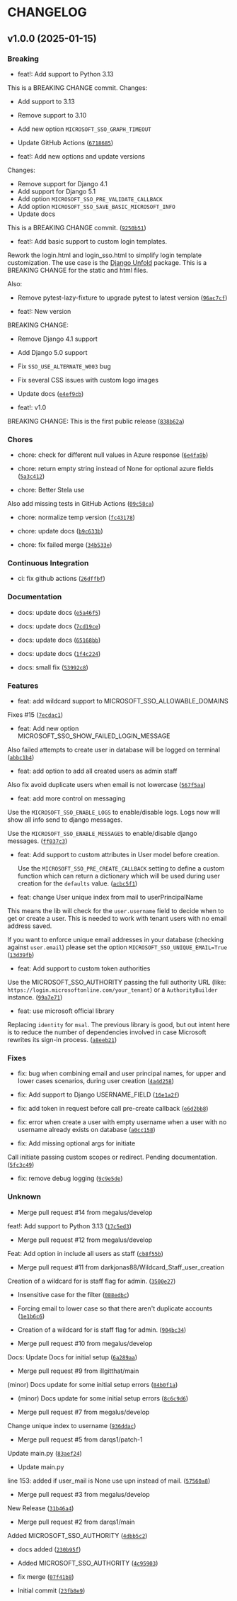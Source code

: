 # CHANGELOG


## v1.0.0 (2025-01-15)

### Breaking

* feat!: Add support to Python 3.13

This is a BREAKING CHANGE commit. Changes:

* Add support to 3.13
* Remove support to 3.10
* Add new option `MICROSOFT_SSO_GRAPH_TIMEOUT`
 * Update GitHub Actions ([`6718685`](https://github.com/VegaStack/pydjango-microsoft-sso/commit/671868572245211192e92c58e6cad346a0cd0902))

* feat!: Add new options and update versions

Changes:
* Remove support for Django 4.1
* Add support for Django 5.1
* Add option `MICROSOFT_SSO_PRE_VALIDATE_CALLBACK`
* Add option `MICROSOFT_SSO_SAVE_BASIC_MICROSOFT_INFO`
* Update docs

This is a BREAKING CHANGE commit. ([`9250b51`](https://github.com/VegaStack/pydjango-microsoft-sso/commit/9250b516094594d2730257ef5fa46ee65d349876))

* feat!: Add basic support to custom login templates.

Rework the login.html and login_sso.html to simplify login template customization. The use case is the [Django Unfold](https://github.com/unfoldadmin/django-unfold) package. This is a BREAKING CHANGE for the static and html files.

Also:
* Remove pytest-lazy-fixture to upgrade pytest to latest version ([`96ac7cf`](https://github.com/VegaStack/pydjango-microsoft-sso/commit/96ac7cf3604fb24efc019780f0a8e5610b923660))

* feat!: New version

BREAKING CHANGE:
* Remove Django 4.1 support
* Add Django 5.0 support
* Fix `SSO_USE_ALTERNATE_W003` bug
* Fix several CSS issues with custom logo images
* Update docs ([`e4ef9cb`](https://github.com/VegaStack/pydjango-microsoft-sso/commit/e4ef9cb1385d3aa0f0dc97d0c6137d6167c58d3b))

* feat!: v1.0

BREAKING CHANGE: This is the first public release ([`838b62a`](https://github.com/VegaStack/pydjango-microsoft-sso/commit/838b62ae74e85309a25ef7eab44a06e928951e83))

### Chores

* chore: check for different null values in Azure response ([`6e4fa9b`](https://github.com/VegaStack/pydjango-microsoft-sso/commit/6e4fa9b245e413c34e952943ab75453226d979b8))

* chore: return empty string instead of None for optional azure fields ([`5a3c412`](https://github.com/VegaStack/pydjango-microsoft-sso/commit/5a3c4124718877595c75ffa984013035dd585e4c))

* chore: Better Stela use

Also add missing tests in GitHub Actions ([`09c58ca`](https://github.com/VegaStack/pydjango-microsoft-sso/commit/09c58ca9e4efaf3ac116de037929309be43db0da))

* chore: normalize temp version ([`fc43178`](https://github.com/VegaStack/pydjango-microsoft-sso/commit/fc431781bf6c126a4098ec7ae697abec25d34a91))

* chore: update docs ([`b9c633b`](https://github.com/VegaStack/pydjango-microsoft-sso/commit/b9c633b830f22307ea54d5b789da38e0c19ed267))

* chore: fix failed merge ([`34b533e`](https://github.com/VegaStack/pydjango-microsoft-sso/commit/34b533ee59723205e4bd22c0d7380a5f36468bfa))

### Continuous Integration

* ci: fix github actions ([`26dffbf`](https://github.com/VegaStack/pydjango-microsoft-sso/commit/26dffbf3a0f0761b60f054c37aa35728ab4d043d))

### Documentation

* docs: update docs ([`e5a46f5`](https://github.com/VegaStack/pydjango-microsoft-sso/commit/e5a46f5100722fcb6184b2ebb98b2d2449c81d1b))

* docs: update docs ([`7cd19ce`](https://github.com/VegaStack/pydjango-microsoft-sso/commit/7cd19cebd43267a4efbec81d9c7c01fb1dc62c13))

* docs: update docs ([`65168bb`](https://github.com/VegaStack/pydjango-microsoft-sso/commit/65168bbf80693d7714c53a51de95eb8fae6b1e30))

* docs: update docs ([`1f4c224`](https://github.com/VegaStack/pydjango-microsoft-sso/commit/1f4c22451b6a04af6ca3b58f51809b5c31640020))

* docs: small fix ([`53992c8`](https://github.com/VegaStack/pydjango-microsoft-sso/commit/53992c82181f500546e7a08a131286914d1c6c23))

### Features

* feat: add wildcard support to MICROSOFT_SSO_ALLOWABLE_DOMAINS

Fixes #15 ([`7ecdac1`](https://github.com/VegaStack/pydjango-microsoft-sso/commit/7ecdac1968cd165f7e5f332369e12792b68ae76e))

* feat: Add new option MICROSOFT_SSO_SHOW_FAILED_LOGIN_MESSAGE

Also failed attempts to create user in database will be logged on terminal ([`abbc1b4`](https://github.com/VegaStack/pydjango-microsoft-sso/commit/abbc1b4f02a2ebf2c8b1da6b4e0ec81e88ca17b2))

* feat: add option to add all created users as admin staff

Also fix avoid duplicate users when email is not lowercase ([`567f5aa`](https://github.com/VegaStack/pydjango-microsoft-sso/commit/567f5aa11e7e1c8b9138427a986ad9e0a0d86822))

* feat: add more control on messaging

Use the `MICROSOFT_SSO_ENABLE_LOGS` to enable/disable logs. Logs now will show all info send to django messages.

Use the `MICROSOFT_SSO_ENABLE_MESSAGES` to enable/disable django messages. ([`ff037c3`](https://github.com/VegaStack/pydjango-microsoft-sso/commit/ff037c3e05fa7f27cf49266c6557359112217845))

* feat: Add support to custom attributes in User model before creation.

    Use the `MICROSOFT_SSO_PRE_CREATE_CALLBACK` setting to define a custom function which can return a dictionary which will be used during user creation for the `defaults` value. ([`acbc5f1`](https://github.com/VegaStack/pydjango-microsoft-sso/commit/acbc5f1c25ba8b6716b950758dd7995853564a67))

* feat: change User unique index from mail to userPrincipalName

This means the lib will check for the `user.username` field to decide when to get or create a user. This is needed to work with tenant users with no email address saved.

If you want to enforce unique email addresses in your database (checking against `user.email`) please set the option `MICROSOFT_SSO_UNIQUE_EMAIL=True` ([`13d39fb`](https://github.com/VegaStack/pydjango-microsoft-sso/commit/13d39fb1f8d7a478c3371dbc2e5dbb9903df58ca))

* feat: Add support to custom token authorities

Use the MICROSOFT_SSO_AUTHORITY passing the full authority URL (like: `https://login.microsoftonline.com/your_tenant`) or a `AuthorityBuilder` instance. ([`99a7e71`](https://github.com/VegaStack/pydjango-microsoft-sso/commit/99a7e716304df271df2d8d0c372b0df424752667))

* feat: use microsoft official library

Replacing `identity` for `msal`. The previous library is good, but out intent here is to reduce the number of dependencies involved in case Microsoft rewrites its sign-in process. ([`a8eeb21`](https://github.com/VegaStack/pydjango-microsoft-sso/commit/a8eeb21b9e071de3b744185a4ffd5103a9cb766b))

### Fixes

* fix: bug when combining email and user principal names, for upper and lower cases scenarios, during user creation ([`4a4d258`](https://github.com/VegaStack/pydjango-microsoft-sso/commit/4a4d2587067f89b36cb0d1849208b47513556a9d))

* fix: Add support to Django USERNAME_FIELD ([`16e1a2f`](https://github.com/VegaStack/pydjango-microsoft-sso/commit/16e1a2f4feacc0988f56b6bf5696eab895c112e6))

* fix: add token in request before call pre-create callback ([`e6d2bb8`](https://github.com/VegaStack/pydjango-microsoft-sso/commit/e6d2bb8afcf51c0533e545fc58f21a292e30f2eb))

* fix: error when create a user with empty username when a user with no username already exists on database ([`a0cc158`](https://github.com/VegaStack/pydjango-microsoft-sso/commit/a0cc158160b741cc4667f17351f24a9a6eed6046))

* fix: Add missing optional args for initiate

Call initiate passing custom scopes or redirect. Pending documentation. ([`5fc3c49`](https://github.com/VegaStack/pydjango-microsoft-sso/commit/5fc3c497e318423d6479553bc63e465dc5a28dc6))

* fix: remove debug logging ([`9c9e5de`](https://github.com/VegaStack/pydjango-microsoft-sso/commit/9c9e5dea5d75a018fad679390318bf6b6b46d37e))

### Unknown

* Merge pull request #14 from megalus/develop

feat!: Add support to Python 3.13 ([`17c5ed3`](https://github.com/VegaStack/pydjango-microsoft-sso/commit/17c5ed3df5d6a68768dc45ad743520daab073b1f))

* Merge pull request #12 from megalus/develop

Feat: Add option in include all users as staff ([`cb8f55b`](https://github.com/VegaStack/pydjango-microsoft-sso/commit/cb8f55b593b925d027f6859ba8e5c9afed0ad9bc))

* Merge pull request #11 from darkjonas88/Wildcard_Staff_user_creation

Creation of a wildcard for is staff flag for admin. ([`3500e27`](https://github.com/VegaStack/pydjango-microsoft-sso/commit/3500e27f66e620e1920fc35907c10707a46503b9))

* Insensitive case for the filter ([`088edbc`](https://github.com/VegaStack/pydjango-microsoft-sso/commit/088edbc110f8d82c93581e09e26ac1a4bacd2327))

* Forcing email to lower case  so that there aren't duplicate accounts ([`1e1b6c6`](https://github.com/VegaStack/pydjango-microsoft-sso/commit/1e1b6c6332057a5ffda27ed67335eac58500b092))

* Creation of a wildcard for is staff flag for admin. ([`904bc34`](https://github.com/VegaStack/pydjango-microsoft-sso/commit/904bc347442ad972dee5784c0577ac494bd9ace5))

* Merge pull request #10 from megalus/develop

Docs: Update Docs for initial setup ([`6a289aa`](https://github.com/VegaStack/pydjango-microsoft-sso/commit/6a289aa355f1c9f444f32125497b7da801dbe959))

* Merge pull request #9 from illgitthat/main

(minor) Docs update for some initial setup errors ([`84b0f1a`](https://github.com/VegaStack/pydjango-microsoft-sso/commit/84b0f1a41a59e6ff83882f8e76b8cae41647911c))

* (minor) Docs update for some initial setup errors ([`8c6c9d6`](https://github.com/VegaStack/pydjango-microsoft-sso/commit/8c6c9d66c27835f9080bd5c744801952763cb16b))

* Merge pull request #7 from megalus/develop

Change unique index to username ([`936ddac`](https://github.com/VegaStack/pydjango-microsoft-sso/commit/936ddacb01564c0ebdf7d399b3225c675b37930c))

* Merge pull request #5 from darqs1/patch-1

Update main.py ([`83aef24`](https://github.com/VegaStack/pydjango-microsoft-sso/commit/83aef242b42d63b4ff39dae3c102d54a2a129828))

* Update main.py

line 153: added if user_mail is None use upn instead of mail. ([`57560a8`](https://github.com/VegaStack/pydjango-microsoft-sso/commit/57560a80e11947240878c3ce2b8854c90ec201c7))

* Merge pull request #3 from megalus/develop

New Release ([`31b46a4`](https://github.com/VegaStack/pydjango-microsoft-sso/commit/31b46a40eb766c3e3c148c1fe3b206f5e667f765))

* Merge pull request #2 from darqs1/main

Added MICROSOFT_SSO_AUTHORITY ([`4dbb5c2`](https://github.com/VegaStack/pydjango-microsoft-sso/commit/4dbb5c2ea712d9dc98203e252fb54e8337b14bbe))

* docs added ([`230b95f`](https://github.com/VegaStack/pydjango-microsoft-sso/commit/230b95f55d80d7c07432ba562f3bd572e8bc997e))

* Added MICROSOFT_SSO_AUTHORITY ([`4c95903`](https://github.com/VegaStack/pydjango-microsoft-sso/commit/4c959036e86868df7563d9b8b20048ee0011da36))

* fix merge ([`07f41b8`](https://github.com/VegaStack/pydjango-microsoft-sso/commit/07f41b82769525d060f2a29caf2cf18feaf192df))

* Initial commit ([`23fb8e9`](https://github.com/VegaStack/pydjango-microsoft-sso/commit/23fb8e97c22b8285ee89c504d9df1b4f4139e924))
